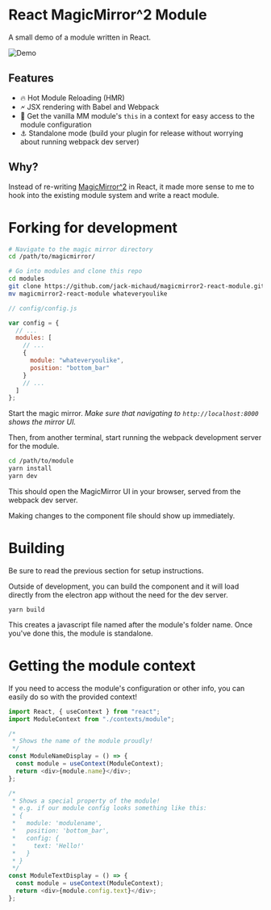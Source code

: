 # React MagicMirror^2 Module

A small demo of a module written in React.

![Demo](https://github.com/jack-michaud/magicmirror2-react-module/raw/master/docs/demo.gif)

## Features

- 🔥 Hot Module Reloading (HMR)
- 🗲 JSX rendering with Babel and Webpack
- 🧲 Get the vanilla MM module's `this` in a context for easy access to the module configuration
- ⚓ Standalone mode (build your plugin for release without worrying about running webpack dev server)

## Why?

Instead of re-writing [MagicMirror^2](https://github.com/MichMich/MagicMirror) in React,
it made more sense to me to hook into the existing module system and write a react module.

# Forking for development

```bash
# Navigate to the magic mirror directory
cd /path/to/magicmirror/

# Go into modules and clone this repo
cd modules
git clone https://github.com/jack-michaud/magicmirror2-react-module.git
mv magicmirror2-react-module whateveryoulike

```

```javascript
// config/config.js

var config = {
  // ...
  modules: [
    // ...
    {
      module: "whateveryoulike",
      position: "bottom_bar"
    }
    // ...
  ]
};
```

Start the magic mirror. _Make sure that navigating to `http://localhost:8000`
shows the mirror UI._

Then, from another terminal, start running the webpack development server for
the module.

```bash
cd /path/to/module
yarn install
yarn dev
```

This should open the MagicMirror UI in your browser, served from the webpack dev
server.

Making changes to the component file should show up immediately.

# Building

Be sure to read the previous section for setup instructions.

Outside of development, you can build the component and it will
load directly from the electron app without the need for the dev server.

```
yarn build
```

This creates a javascript file named after the module's folder name. Once
you've done this, the module is standalone.

# Getting the module context

If you need to access the module's configuration or other info, you can easily do so with the
provided context!

```javascript
import React, { useContext } from "react";
import ModuleContext from "./contexts/module";

/*
 * Shows the name of the module proudly!
 */
const ModuleNameDisplay = () => {
  const module = useContext(ModuleContext);
  return <div>{module.name}</div>;
};

/*
 * Shows a special property of the module!
 * e.g. if our module config looks something like this:
 * {
 *   module: 'modulename',
 *   position: 'bottom_bar',
 *   config: {
 *     text: 'Hello!'
 *   }
 * }
 */
const ModuleTextDisplay = () => {
  const module = useContext(ModuleContext);
  return <div>{module.config.text}</div>;
};
```
